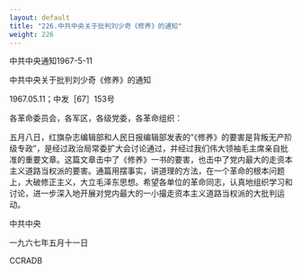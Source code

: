 ```yaml
---
layout: default
title: "226.中共中央关于批判刘少奇《修养》的通知"
weight: 226
---
```


中共中央通知1967-5-11

中共中央关于批判刘少奇《修养》的通知

1967.05.11；中发［67］153号

各革命委员会，各军区，各级党委，各革命组织：

五月八日，红旗杂志编辑部和人民日报编辑部发表的“《修养》的要害是背叛无产阶级专政”，是经过政治局常委扩大会讨论通过，并经过我们伟大领袖毛主席亲自批准的重要文章。这篇文章击中了《修养》一书的要害，也击中了党内最大的走资本主义道路当权派的要害。通篇用摆事实，讲道理的方法，在一个革命的根本问题上，大破修正主义，大立毛泽东思想。希望各单位的革命同志，认真地组织学习和讨论，进一步深入地开展对党内最大的一小撮走资本主义道路当权派的大批判运动。

中共中央

一九六七年五月十一日

CCRADB

